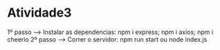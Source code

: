 # Atividade3

1º passo --> Instalar as dependencias: npm i express; npm i axios; npm i cheerio
2º passo --> Correr o servidor: npm run start ou node index.js
